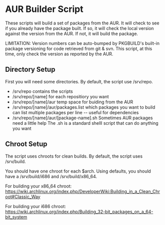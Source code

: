 AUR Builder Script
==================

These scripts will build a set of packages from the AUR.  It will check
to see if you already have the package built.  If so, it will check the
local version against the version from the AUR.  If not, it will build
the package.

LIMITATION: Version numbers can be auto-bumped by PKGBUILD's built-in
package versioning for code retrieved from git & svn.  This script, at
this time, only check the version as reported by the AUR.

Directory Setup
---------------

First you will need some directories.
By default, the script use /srv/repo.

* /srv/repo
    contains the scripts
* /srv/repo/[name]
    for each repositiory you want
* /srv/repo/[name]/aur
    temp space for buiding from the AUR
* /srv/repo/[name]/aur/packages.list
    which packages you want to build
    can list multiple packages per line -- useful for dependencies
* /srv/repo/[name]/aur/[package-name].sh
    Sometimes AUR packages need a little help
    The .sh is a standard shelll script that can do anything you want 

Chroot Setup
------------

The script uses chroots for clean builds.
By default, the script uses /srv/build.

You should have one chroot for each $arch.
Using defaults, you should have a /srv/build/i686 and /srv/build/x86_64.

For building your x86_64 chroot:
https://wiki.archlinux.org/index.php/DeveloperWiki:Building_in_a_Clean_Chroot#Classic_Way

For building your i686 chroot:
https://wiki.archlinux.org/index.php/Building_32-bit_packages_on_a_64-bit_system
